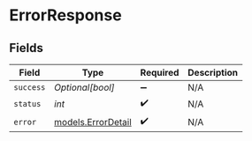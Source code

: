 # ErrorResponse


## Fields

| Field                                          | Type                                           | Required                                       | Description                                    |
| ---------------------------------------------- | ---------------------------------------------- | ---------------------------------------------- | ---------------------------------------------- |
| `success`                                      | *Optional[bool]*                               | :heavy_minus_sign:                             | N/A                                            |
| `status`                                       | *int*                                          | :heavy_check_mark:                             | N/A                                            |
| `error`                                        | [models.ErrorDetail](../models/errordetail.md) | :heavy_check_mark:                             | N/A                                            |